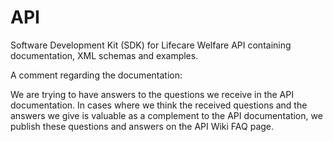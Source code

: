 API
===

Software Development Kit (SDK) for Lifecare Welfare API containing documentation, XML schemas and examples.  


A comment regarding the documentation:

We are trying to have answers to the questions we receive in the API documentation. In cases where we think the 
received questions and the answers we give is valuable as a complement to the API documentation, we publish these 
questions and answers on the API Wiki FAQ page. 